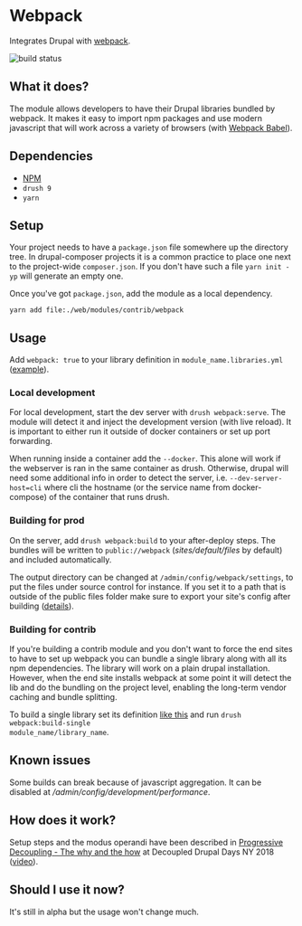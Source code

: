 # Webpack

Integrates Drupal with [webpack](https://webpack.js.org/).

![build status](https://travis-ci.com/drupal-webpack/webpack.svg?branch=8.x-1.x)

## What it does?

The module allows developers to have their Drupal libraries bundled by webpack. It makes it easy to import npm packages and use modern javascript that will work across a variety of browsers (with [Webpack Babel](https://drupal.org/project/webpack_babel)).

## Dependencies

- [NPM](https://drupal.org/project/npm)
- `drush 9`
- `yarn`

## Setup

Your project needs to have a `package.json` file somewhere up the directory tree. In drupal-composer projects it is a common practice to place one next to the project-wide `composer.json`. If you don't have such a file `yarn init -yp` will generate an empty one.

Once you've got `package.json`, add the module as a local dependency.

`yarn add file:./web/modules/contrib/webpack`

## Usage

Add `webpack: true` to your library definition in `module_name.libraries.yml` ([example](https://git.drupalcode.org/project/webpack/blob/8.x-1.x/tests/modules/webpack_test_libs/webpack_test_libs.libraries.yml#L3)).

### Local development

For local development, start the dev server with `drush webpack:serve`. The module will detect it and inject the development version (with live reload). It is important to either run it outside of docker containers or set up port forwarding.

When running inside a container add the `--docker`. This alone will work if the webserver is ran in the same container as drush. Otherwise, drupal will need some additional info in order to detect the server, i.e. `--dev-server-host=cli` where cli the hostname (or the service name from docker-compose) of the container that runs drush.

### Building for prod

On the server, add `drush webpack:build` to your after-deploy steps. The bundles will be written to `public://webpack` (_sites/default/files_ by default) and included automatically.

The output directory can be changed at `/admin/config/webpack/settings`, to put the files under source control for instance. If you set it to a path that is outside of the public files folder make sure to export your site's config after building ([details](https://github.com/drupal-webpack/webpack/blob/e498e8b2ce8b986fe91b280af7b3797bdfa6f41b/src/Bundler.php#L133)).

### Building for contrib

If you're building a contrib module and you don't want to force the end sites to have to set up webpack you can bundle a single library along with all its npm dependencies. The library will work on a plain drupal installation. However, when the end site installs webpack at some point it will detect the lib and do the bundling on the project level, enabling the long-term vendor caching and bundle splitting.

To build a single library set its definition [like this](https://git.drupalcode.org/project/webpack/blob/8.x-1.x/tests/modules/webpack_independent_build_test/webpack_independent_build_test.libraries.yml) and run <code>drush webpack:build-single module_name/library_name</code>.

## Known issues

Some builds can break because of javascript aggregation. It can be disabled at _/admin/config/development/performance_.

## How does it work?

Setup steps and the modus operandi have been described in [Progressive Decoupling - The why and the how](https://drupal-progressive-decoupling.github.io/#/composer-require-webpack) at Decoupled Drupal Days NY 2018 ([video](https://www.youtube.com/watch?v=i4Ktx0pz8xI)).

## Should I use it now?

It's still in alpha but the usage won't change much.
